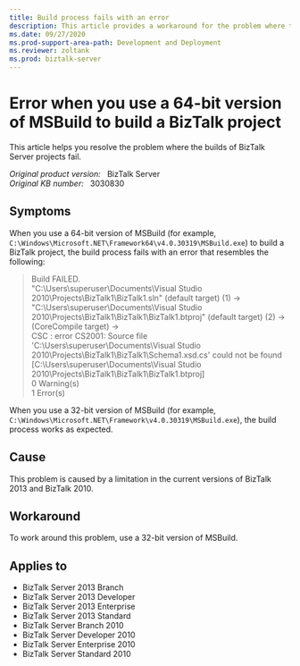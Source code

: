 ```yaml
---
title: Build process fails with an error
description: This article provides a workaround for the problem where the builds of BizTalk Server projects fail.
ms.date: 09/27/2020
ms.prod-support-area-path: Development and Deployment
ms.reviewer: zoltank
ms.prod: biztalk-server
---
```

# Error when you use a 64-bit version of MSBuild to build a BizTalk project

This article helps you resolve the problem where the builds of BizTalk Server projects fail.

_Original product version:_ &nbsp; BizTalk Server  
_Original KB number:_ &nbsp; 3030830

## Symptoms

When you use a 64-bit version of MSBuild (for example, `C:\Windows\Microsoft.NET\Framework64\v4.0.30319\MSBuild.exe`) to build a BizTalk project, the build process fails with an error that resembles the following:

> Build FAILED.  
"C:\Users\superuser\Documents\Visual Studio 2010\Projects\BizTalk1\BizTalk1.sln" (default target) (1) ->  
"C:\Users\superuser\Documents\Visual Studio 2010\Projects\BizTalk1\BizTalk1\BizTalk1.btproj" (default target) (2) ->(CoreCompile target) ->  
CSC : error CS2001: Source file 'C:\Users\superuser\Documents\Visual Studio 2010\Projects\BizTalk1\BizTalk1\Schema1.xsd.cs' could not be found [C:\Users\superuser\Documents\Visual Studio 2010\Projects\BizTalk1\BizTalk1\BizTalk1.btproj]  
0 Warning(s)  
1 Error(s)

When you use a 32-bit version of MSBuild (for example, `C:\Windows\Microsoft.NET\Framework\v4.0.30319\MSBuild.exe`), the build process works as expected.

## Cause

This problem is caused by a limitation in the current versions of BizTalk 2013 and BizTalk 2010.

## Workaround

To work around this problem, use a 32-bit version of MSBuild.

## Applies to

- BizTalk Server 2013 Branch
- BizTalk Server 2013 Developer
- BizTalk Server 2013 Enterprise
- BizTalk Server 2013 Standard
- BizTalk Server Branch 2010
- BizTalk Server Developer 2010
- BizTalk Server Enterprise 2010
- BizTalk Server Standard 2010
